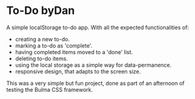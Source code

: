 **<h1>To-Do byDan</h1>**
A simple localStorage to-do app. With all the expected functionalities of:
- creating a new to-do.
- marking a to-do as 'complete'.
- having completed items moved to a 'done' list.
- deleting to-do items.
- using the local storage as a simple way for data-permanence.
- responsive design, that adapts to the screen size.

This was a very simple but fun project, done as part of an afternoon of testing the Bulma CSS framework.
